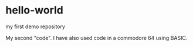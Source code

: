 # hello-world
my first demo repository

My second "code". I have also used code in a commodore 64 using BASIC.
